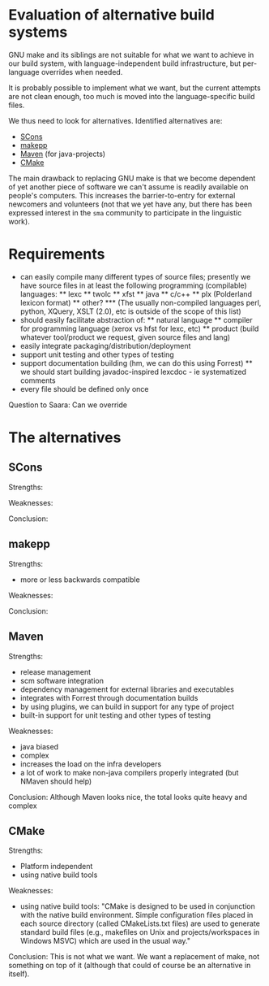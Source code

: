 # Evaluation of alternative build systems


GNU make and its siblings are not suitable for what we want to achieve in our build system, with language-independent build infrastructure, but per-language overrides when needed.


It is probably possible to implement what we want, but the current attempts are not clean enough, too much is moved into the language-specific build files.


We thus need to look for alternatives. Identified alternatives are:


* [SCons](http://www.scons.org/)
* [makepp](http://makepp.sourceforge.net/)
* [Maven](http://maven.apache.org/) (for java-projects)
* [CMake](http://www.cmake.org/)


The main drawback to replacing GNU make is that we become dependent of yet another piece of software we can't assume is readily available on people's computers. This increases the barrier-to-entry for external newcomers and volunteers (not that we yet have any, but there has been expressed interest in the `sma` community to participate in the linguistic work).


# Requirements


* can easily compile many different types of source files; presently we have source files in at least the following programming (compilable) languages:
** lexc
** twolc
** xfst
** java
** c/c++
** plx (Polderland lexicon format)
** other?
*** (The usually non-compiled languages perl, python, XQuery, XSLT (2.0), etc is outside of the scope of this list)
* should easily facilitate abstraction of:
** natural language
** compiler for programming language (xerox vs hfst for lexc, etc)
** product (build whatever tool/product we request, given source files and lang)
* easily integrate packaging/distribution/deployment
* support unit testing and other types of testing
* support documentation building (hm, we can do this using Forrest)
** we should start building javadoc-inspired lexcdoc - ie systematized comments
* every file should be defined only once


Question to Saara:
Can we override 


# The alternatives


## SCons


Strengths:


Weaknesses:


Conclusion:


## makepp


Strengths:
* more or less backwards compatible


Weaknesses:


Conclusion:


## Maven


Strengths:
* release management
* scm software integration
* dependency management for external libraries and executables
* integrates with Forrest through documentation builds
* by using plugins, we can build in support for any type of project
* built-in support for unit testing and other types of testing


Weaknesses:
* java biased
* complex
* increases the load on the infra developers
* a lot of work to make non-java compilers properly integrated (but NMaven should help)


Conclusion:
Although Maven looks nice, the total looks quite heavy and complex


## CMake


Strengths:
* Platform independent
* using native build tools


Weaknesses:
* using native build tools: "CMake is designed to be used in conjunction with the native build environment. Simple configuration files placed in each source directory (called CMakeLists.txt files) are used to generate standard build files (e.g., makefiles on Unix and projects/workspaces in Windows MSVC) which are used in the usual way."


Conclusion:
This is not what we want. We want a replacement of make, not something on top of it (although that could of course be an alternative in itself).

